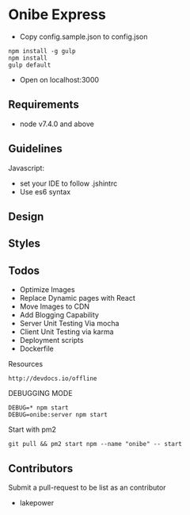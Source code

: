# Onibe Express

- Copy config.sample.json to config.json

```
npm install -g gulp
npm install
gulp default
```
- Open on localhost:3000

## Requirements 
- node v7.4.0 and above

## Guidelines
Javascript:
- set your IDE to follow .jshintrc
- Use es6 syntax

Design
- 

Styles 
- 


## Todos
- Optimize Images
- Replace Dynamic pages with React
- Move Images to CDN
- Add Blogging Capability
- Server Unit Testing Via mocha
- Client Unit Testing via karma
- Deployment scripts
- Dockerfile

Resources
```
http://devdocs.io/offline
```

DEBUGGING MODE
```
DEBUG=* npm start
DEBUG=onibe:server npm start
```

Start with pm2

```
git pull && pm2 start npm --name "onibe" -- start
```

## Contributors
Submit a pull-request to be list as an contributor
- lakepower
